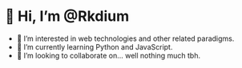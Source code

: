 # 👋 Hi, I’m @Rkdium
- 👀 I’m interested in web technologies and other related paradigms.
- 🌱 I’m currently learning Python and JavaScript.
- 💞️ I’m looking to collaborate on... well nothing much tbh.
